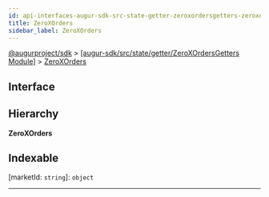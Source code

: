 ```yaml
---
id: api-interfaces-augur-sdk-src-state-getter-zeroxordersgetters-zeroxorders
title: ZeroXOrders
sidebar_label: ZeroXOrders
---
```


[@augurproject/sdk](api-readme.md) > [[augur-sdk/src/state/getter/ZeroXOrdersGetters Module]](api-modules-augur-sdk-src-state-getter-zeroxordersgetters-module.md) > [ZeroXOrders](api-interfaces-augur-sdk-src-state-getter-zeroxordersgetters-zeroxorders.md)

## Interface

## Hierarchy

**ZeroXOrders**

## Indexable

\[marketId: `string`\]:&nbsp;`object`

[outcome: `number`]: `object`

[orderType: `string`]: `object`

[orderId: `string`]: [ZeroXOrder](api-interfaces-augur-sdk-src-state-getter-zeroxordersgetters-zeroxorder.md)

---

